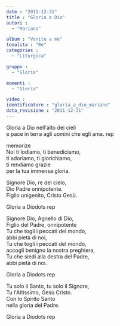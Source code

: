 ```yaml
---
date : "2011-12-31"
title : "Gloria a Dio"
autori : 
  - "Mariano"

album : "Venite a me"
tonalita : "Re"
categories : 
  - "Liturgica"

gruppo : 
  - "Gloria"

momenti : 
  - "Gloria"

video : 
identificatore : "gloria_a_dio_mariano"
data_revisione : "2011-12-31"
---
```

  
  
  
  
  
  
  
  
  
Gloria a Dio nell'alto dei cieli  
e pace in terra agli uomini che egli ama. rep  
  
  
memorize  
Noi ti lodiamo, ti benediciamo,  
ti adoriamo, ti glorichiamo,  
ti rendiamo grazie  
per la tua immensa gloria.  
  
Signore Dio, re del cielo,  
Dio Padre onnipotente.  
Figlio unigenito, Cristo Gesù.  
  
  
  
Gloria a Diodots rep  
  
  
  
Signore Dio, Agnello di Dio,  
Figlio del Padre, onnipotente  
Tu che togli i peccati del mondo,  
abbi pietà di noi,  
Tu che togli i peccati del mondo,  
accogli benigno la nostra preghiera,  
Tu che siedi alla destra del Padre,  
abbi pietà di noi.  
  
  
  
Gloria a Diodots rep  
  
  
  
Tu solo il Santo, tu solo il Signore,  
Tu l'Altissimo, Gesù Cristo.  
Con lo Spirito Santo  
nella gloria del Padre.  
  
  
  
Gloria a Diodots rep  
  
  
  
